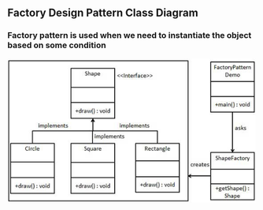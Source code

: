 ## Factory Design Pattern Class Diagram

### Factory pattern is used when we need to instantiate the object based on some condition

![Factory Design Pattern Class Diagram](factory_pattern_class_diagram.jpg)